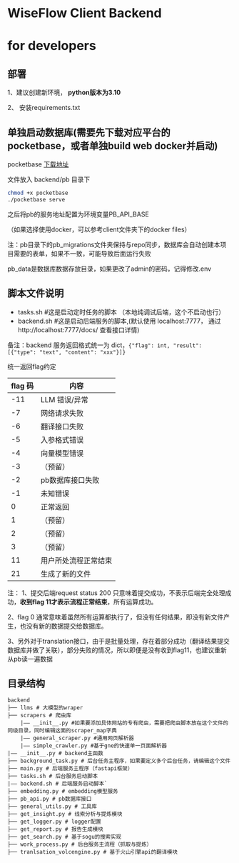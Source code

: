 # WiseFlow Client Backend

# for developers

## 部署

1、建议创建新环境， **python版本为3.10**

2、 安装requirements.txt

## 单独启动数据库(需要先下载对应平台的pocketbase，或者单独build web docker并启动)

pocketbase [下载地址](https://pocketbase.io/docs/)

文件放入 backend/pb 目录下

```bash
chmod +x pocketbase
./pocketbase serve
```

之后将pb的服务地址配置为环境变量PB_API_BASE

（如果选择使用docker，可以参考client文件夹下的docker files）

注：pb目录下的pb_migrations文件夹保持与repo同步，数据库会自动创建本项目需要的表单，如果不一致，可能导致后面运行失败

pb_data是数据库数据存放目录，如果更改了admin的密码，记得修改.env

## 脚本文件说明

- tasks.sh #这是启动定时任务的脚本 （本地纯调试后端，这个不启动也行）
- backend.sh #这是启动后端服务的脚本,(默认使用 localhost:7777， 通过 http://localhost:7777/docs/ 查看接口详情)

备注：backend 服务返回格式统一为 dict，`{"flag": int, "result": [{"type": "text", "content": "xxx"}]}`

统一返回flag约定

| flag 码 | 内容              | 
|--------|-----------------|
| -11    | LLM 错误/异常       |
| -7     | 网络请求失败 |
| -6     | 翻译接口失败          |
| -5     | 入参格式错误          |
| -4     | 向量模型错误          |
| -3     | （预留）            | 
| -2     | pb数据库接口失败       | 
| -1     | 未知错误            | 
| 0      | 正常返回            | 
| 1      | （预留）   | 
| 2      | （预留） | 
| 3      | （预留）   | 
| 11     | 用户所处流程正常结束      |
| 21     | 生成了新的文件         |

注： 1、提交后端request status 200 只意味着提交成功，不表示后端完全处理成功，**收到flag 11才表示流程正常结束**，所有运算成功。

2、flag 0 通常意味着虽然所有运算都执行了，但没有任何结果，即没有新文件产生，也没有新的数据提交给数据库。

3、另外对于translation接口，由于是批量处理，存在着部分成功（翻译结果提交数据库并做了关联），部分失败的情况，所以即便是没有收到flag11，也建议重新从pb读一遍数据


## 目录结构

```
backend
├── llms # 大模型的wraper
├── scrapers # 爬虫库
    |—— __init__.py #如果要添加具体网站的专有爬虫，需要把爬虫脚本放在这个文件的同级目录，同时编辑这面的scraper_map字典
    |—— general_scraper.py #通用网页解析器
    |—— simple_crawler.py #基于gne的快速单一页面解析器
|—— __init__.py # backend主函数
├── background_task.py # 后台任务主程序，如果要定义多个后台任务，请编辑这个文件
├── main.py # 后端服务主程序（fastapi框架）
├── tasks.sh # 后台服务启动脚本
|—— backend.sh # 后端服务启动脚本`
├── embedding.py # embedding模型服务
├── pb_api.py # pb数据库接口
├── general_utils.py # 工具库
├── get_insight.py # 线索分析与提炼模块
├── get_logger.py # logger配置
├── get_report.py # 报告生成模块
├── get_search.py # 基于sogu的搜索实现
├── work_process.py # 后台服务主流程（抓取与提炼）
├── tranlsation_volcengine.py # 基于火山引擎api的翻译模块
```

